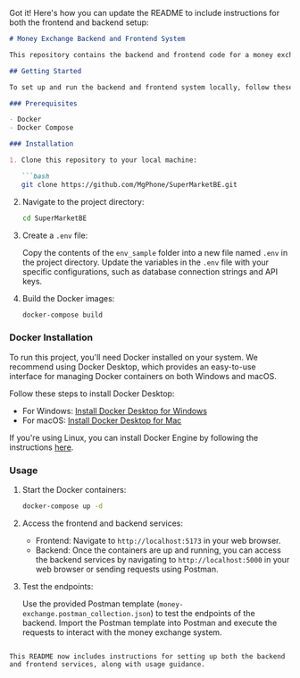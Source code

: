 Got it! Here's how you can update the README to include instructions for both the frontend and backend setup:

```markdown
# Money Exchange Backend and Frontend System

This repository contains the backend and frontend code for a money exchange system. The backend provides endpoints for managing transactions, branches, and currency exchange rates, while the frontend serves as the user interface for interacting with the system.

## Getting Started

To set up and run the backend and frontend system locally, follow these instructions:

### Prerequisites

- Docker
- Docker Compose

### Installation

1. Clone this repository to your local machine:

   ```bash
   git clone https://github.com/MgPhone/SuperMarketBE.git
   ```

2. Navigate to the project directory:

   ```bash
   cd SuperMarketBE
   ```

3. Create a `.env` file:

   Copy the contents of the `env_sample` folder into a new file named `.env` in the project directory. Update the variables in the `.env` file with your specific configurations, such as database connection strings and API keys.

4. Build the Docker images:

   ```bash
   docker-compose build
   ```

### Docker Installation

To run this project, you'll need Docker installed on your system. We recommend using Docker Desktop, which provides an easy-to-use interface for managing Docker containers on both Windows and macOS.

Follow these steps to install Docker Desktop:

- For Windows: [Install Docker Desktop for Windows](https://docs.docker.com/desktop/install/windows-install/)
- For macOS: [Install Docker Desktop for Mac](https://docs.docker.com/desktop/install/mac-install/)

If you're using Linux, you can install Docker Engine by following the instructions [here](https://docs.docker.com/engine/install/).

### Usage

1. Start the Docker containers:

   ```bash
   docker-compose up -d
   ```

2. Access the frontend and backend services:

   - Frontend: Navigate to `http://localhost:5173` in your web browser.
   - Backend: Once the containers are up and running, you can access the backend services by navigating to `http://localhost:5000` in your web browser or sending requests using Postman.

3. Test the endpoints:

   Use the provided Postman template (`money-exchange.postman_collection.json`) to test the endpoints of the backend. Import the Postman template into Postman and execute the requests to interact with the money exchange system.
```

This README now includes instructions for setting up both the backend and frontend services, along with usage guidance.
